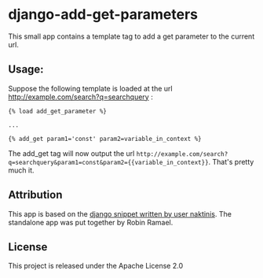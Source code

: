 # django-add-get-parameters

This small app contains a template tag to add a get parameter to the current url.

## Usage:

Suppose the following template is loaded at the url http://example.com/search?q=searchquery :


    {% load add_get_parameter %}

    ...

    {% add_get param1='const' param2=variable_in_context %}


The add_get tag will now output the url `http://example.com/search?q=searchquery&param1=const&param2={{variable_in_context}}`. That's pretty much it.

## Attribution

This app is based on the [django snippet written by user naktinis](https://djangosnippets.org/snippets/2428/). The standalone app was put together by Robin Ramael.

## License

This project is released under the Apache License 2.0
